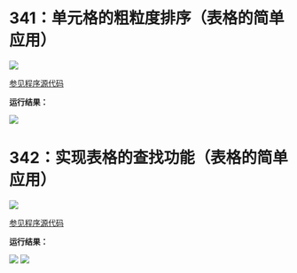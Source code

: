 # 341：单元格的粗粒度排序（表格的简单应用）

<img src="http://image.renkaigis.com/keepcoding/2018022401.png">

<a href="https://github.com/renkaigis/KeepCoding/tree/master/2018/02/24" target="_blank">参见程序源代码</a>

**运行结果：**

<img src="http://image.renkaigis.com/keepcoding/2018022402.png">

# 342：实现表格的查找功能（表格的简单应用）

<img src="http://image.renkaigis.com/keepcoding/2018022403.png">

<a href="https://github.com/renkaigis/KeepCoding/tree/master/2018/02/24" target="_blank">参见程序源代码</a>

**运行结果：**

<img src="http://image.renkaigis.com/keepcoding/2018022404.png">

<img src="http://image.renkaigis.com/keepcoding/2018022405.png">

